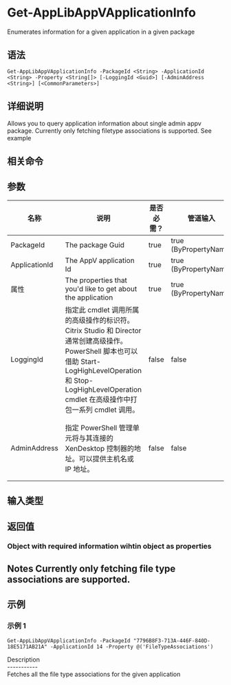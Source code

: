 # Get-AppLibAppVApplicationInfo

Enumerates information for a given application in a given package

## 语法

    Get-AppLibAppVApplicationInfo -PackageId <String> -ApplicationId <String> -Property <String[]> [-LoggingId <Guid>] [-AdminAddress <String>] [<CommonParameters>]
    

## 详细说明

Allows you to query application information about single admin appv package. Currently only fetching filetype associations is supported. See example

## 相关命令

## 参数

| 名称            | 说明                                                                                                                                                                     | 是否必需？ | 管道输入                  | 默认值                                   |
| ------------- | ---------------------------------------------------------------------------------------------------------------------------------------------------------------------- | ----- | --------------------- | ------------------------------------- |
| PackageId     | The package Guid                                                                                                                                                       | true  | true (ByPropertyName) |                                       |
| ApplicationId | The AppV application Id                                                                                                                                                | true  | true (ByPropertyName) |                                       |
| 属性            | The properties that you'd like to get about the application                                                                                                            | true  | true (ByPropertyName) |                                       |
| LoggingId     | 指定此 cmdlet 调用所属的高级操作的标识符。 Citrix Studio 和 Director 通常创建高级操作。 PowerShell 脚本也可以借助 Start-LogHighLevelOperation 和 Stop-LogHighLevelOperation cmdlet 在高级操作中打包一系列 cmdlet 调用。 | false | false                 |                                       |
| AdminAddress  | 指定 PowerShell 管理单元将与其连接的 XenDesktop 控制器的地址。可以提供主机名或 IP 地址。                                                                                                             | false | false                 | Localhost。一旦有 cmdlet 提供了某个值，此值将变为默认值。 |

## 输入类型

### 

## 返回值

### Object with required information wihtin object as properties

## Notes Currently only fetching file type associations are supported.

## 示例

### 示例 1

    Get-AppLibAppVApplicationInfo -PackageId "7796B8F3-713A-446F-840D-18E5171AB21A" -ApplicationId 14 -Property @('FileTypeAssociations')
    

Description  
\---\---\-----  
Fetches all the file type associations for the given application